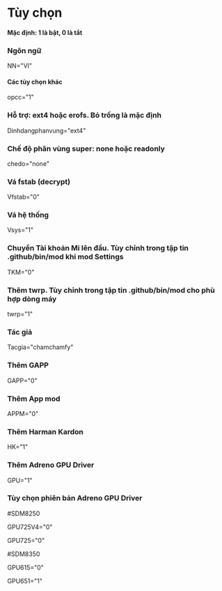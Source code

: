 # Tùy chọn
#### Mặc định: 1 là bật, 0 là tắt

### Ngôn ngữ
NN="VI"

#### Các tùy chọn khác
opcc="1"

### Hỗ trợ: ext4 hoặc erofs. Bỏ trống là mặc định
Dinhdangphanvung="ext4"

### Chế độ phân vùng super: none hoặc readonly
chedo="none"

### Vá fstab (decrypt)
Vfstab="0"

### Vá hệ thống
Vsys="1"

### Chuyển Tài khoản Mi lên đầu. Tùy chỉnh trong tập tin .github/bin/mod khi mod Settings
TKM="0"

### Thêm twrp. Tùy chỉnh trong tập tin .github/bin/mod cho phù hợp dòng máy
twrp="1"

### Tác giả
Tacgia="chamchamfy"

### Thêm GAPP
GAPP="0"

### Thêm App mod
APPM="0"

### Thêm Harman Kardon
HK="1"

### Thêm Adreno GPU Driver
GPU="1"

### Tùy chọn phiên bản Adreno GPU Driver
#SDM8250

GPU725V4="0"

GPU725="0"

#SDM8350

GPU615="0"

GPU651="1"

